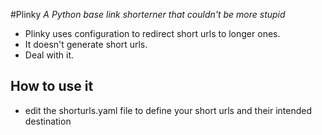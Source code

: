 #Plinky
*A Python base link shorterner that couldn't be more stupid*

- Plinky uses configuration to redirect short urls to longer ones.
- It doesn't generate short urls.
- Deal with it.

## How to use it
- edit the shorturls.yaml file to define your short urls and their intended destination
